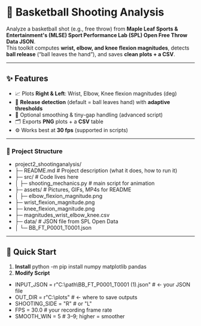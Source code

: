 # 🏀 Basketball Shooting Analysis

Analyze a basketball shot (e.g., free throw) from **Maple Leaf Sports & Entertainment's (MLSE) Sport Performance Lab (SPL) Open Free Throw Data JSON**.  
This toolkit computes **wrist, elbow, and knee flexion magnitudes**, detects **ball release** (“ball leaves the hand”), and saves **clean plots + a CSV**. 

---

## ✨ Features

- 📈 Plots **Right & Left**: Wrist, Elbow, Knee flexion magnitudes (deg)
- 🎯 **Release detection** (default = ball leaves hand) with **adaptive thresholds**
- 🧽 Optional smoothing & tiny-gap handling (advanced script)
- 🗂️ Exports **PNG** plots + a **CSV** table
- ⚙️ Works best at **30 fps** (supported in scripts)

---

### 📂 Project Structure
- project2_shootinganalysis/
- ├─ README.md          # Project description (what it does, how to run it)
- ├─ src/               # Code lives here
- │  ├─ shooting_mechanics.py   # main script for animation              
- ├─ assets/            # Pictures, GIFs, MP4s for README
- │  ├─ elbow_flexion_magnitude.png
-    ├─ wrist_flexion_magnitude.png
-    ├─ knee_flexion_magnitude.png
-    ├─ magnitudes_wrist_elbow_knee.csv
- ├─ data/              # JSON file from SPL Open Data 
- │  └─ BB_FT_P0001_T0001.json

---

## 🚀 Quick Start

1. **Install**
   python -m pip install numpy matplotlib pandas
2. **Modify Script**
- INPUT_JSON    = r"C:\path\BB_FT_P0001_T0001 (1).json"  # ← your JSON file
- OUT_DIR       = r"C:\plots"                            # ← where to save outputs
- SHOOTING_SIDE = "R"                                    # or "L"
- FPS           = 30.0                                   # your recording frame rate
- SMOOTH_WIN    = 5                                      # 3–9; higher = smoother
